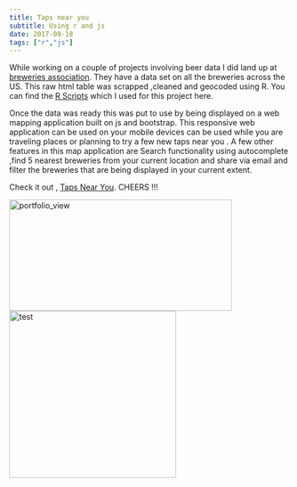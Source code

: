 ```yaml
---
title: Taps near you
subtitle: Using r and js
date: 2017-09-18
tags: ["r","js"]
---
```


While working on a couple of projects involving beer data I did land up at <a href="https://www.brewersassociation.org/">breweries association</a>. They have a data set on all the breweries across the US.
This raw html table was scrapped ,cleaned and geocoded using R. You can find the <a href="https://github.com/senthilthyagarajan/brewerymaps/tree/master/rscripts">R Scripts</a> which I used for this project here.

Once the data was ready this was put to use by being displayed on a web mapping application built on js and bootstrap. This responsive web application  can be used on your mobile devices can be used while you are traveling places or planning to try a few new taps near you . A few other features in this map application are Search functionality using autocomplete ,find 5 nearest breweries from your current location and share via email and filter the breweries that are being displayed in your current extent.

Check it out , <a href="https://senthilthyagarajan.github.io/brewerymaps/">Taps Near You</a>. CHEERS !!!


<img width="400" height = "200" alt="portfolio_view" src="TAPS_DESKTOP.png">

<img width="300"  alt="test" src="TAPS_MOBILE.png">
